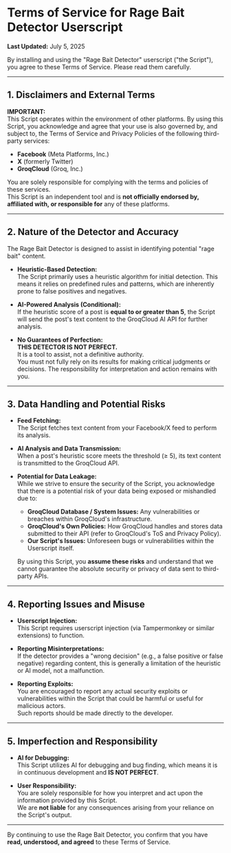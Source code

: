 # Terms of Service for Rage Bait Detector Userscript

**Last Updated:** July 5, 2025

By installing and using the "Rage Bait Detector" userscript ("the Script"), you agree to these Terms of Service. Please read them carefully.

---

## 1. Disclaimers and External Terms

**IMPORTANT:**  
This Script operates within the environment of other platforms. By using this Script, you acknowledge and agree that your use is also governed by, and subject to, the Terms of Service and Privacy Policies of the following third-party services:

- **Facebook** (Meta Platforms, Inc.)
- **X** (formerly Twitter)
- **GroqCloud** (Groq, Inc.)

You are solely responsible for complying with the terms and policies of these services.  
This Script is an independent tool and is **not officially endorsed by, affiliated with, or responsible for** any of these platforms.

---

## 2. Nature of the Detector and Accuracy

The Rage Bait Detector is designed to assist in identifying potential "rage bait" content.

- **Heuristic-Based Detection:**  
  The Script primarily uses a heuristic algorithm for initial detection. This means it relies on predefined rules and patterns, which are inherently prone to false positives and negatives.

- **AI-Powered Analysis (Conditional):**  
  If the heuristic score of a post is **equal to or greater than 5**, the Script will send the post's text content to the GroqCloud AI API for further analysis.

- **No Guarantees of Perfection:**  
  **THIS DETECTOR IS NOT PERFECT.**  
  It is a tool to assist, not a definitive authority.  
  You must not fully rely on its results for making critical judgments or decisions. The responsibility for interpretation and action remains with you.

---

## 3. Data Handling and Potential Risks

- **Feed Fetching:**  
  The Script fetches text content from your Facebook/X feed to perform its analysis.

- **AI Analysis and Data Transmission:**  
  When a post's heuristic score meets the threshold (≥ 5), its text content is transmitted to the GroqCloud API.

- **Potential for Data Leakage:**  
  While we strive to ensure the security of the Script, you acknowledge that there is a potential risk of your data being exposed or mishandled due to:
    - **GroqCloud Database / System Issues:** Any vulnerabilities or breaches within GroqCloud's infrastructure.
    - **GroqCloud's Own Policies:** How GroqCloud handles and stores data submitted to their API (refer to GroqCloud's ToS and Privacy Policy).
    - **Our Script's Issues:** Unforeseen bugs or vulnerabilities within the Userscript itself.

  By using this Script, you **assume these risks** and understand that we cannot guarantee the absolute security or privacy of data sent to third-party APIs.

---

## 4. Reporting Issues and Misuse

- **Userscript Injection:**  
  This Script requires userscript injection (via Tampermonkey or similar extensions) to function.

- **Reporting Misinterpretations:**  
  If the detector provides a "wrong decision" (e.g., a false positive or false negative) regarding content, this is generally a limitation of the heuristic or AI model, not a malfunction.

- **Reporting Exploits:**  
  You are encouraged to report any actual security exploits or vulnerabilities within the Script that could be harmful or useful for malicious actors.  
  Such reports should be made directly to the developer.

---

## 5. Imperfection and Responsibility

- **AI for Debugging:**  
  This Script utilizes AI for debugging and bug finding, which means it is in continuous development and **IS NOT PERFECT**.

- **User Responsibility:**  
  You are solely responsible for how you interpret and act upon the information provided by this Script.  
  We are **not liable** for any consequences arising from your reliance on the Script's output.

---

By continuing to use the Rage Bait Detector, you confirm that you have **read, understood, and agreed** to these Terms of Service.
